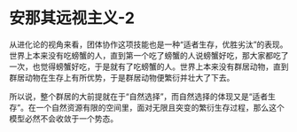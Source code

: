 # 安那其远视主义-2

从进化论的视角来看，团体协作这项技能也是一种“适者生存，优胜劣汰”的表现。世界上本来没有吃螃蟹的人，直到第一个吃了螃蟹的人说螃蟹好吃，那大家都吃了一次，也觉得螃蟹好吃，于是就有了吃螃蟹的人。世界上本来没有群居动物，直到群居动物在生存上有所优势，于是群居动物便繁衍并壮大了下去。

所以说，整个群居的大前提就在于“自然选择”，而自然选择的体现又是“适者生存”。在一个自然资源有限的空间里，面对无限且突变的繁衍生存过程，那么这个模型必然不会收敛于一个势态。